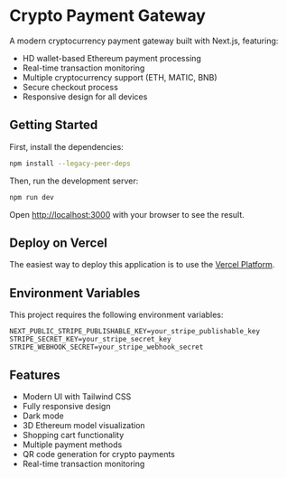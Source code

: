 # Crypto Payment Gateway

A modern cryptocurrency payment gateway built with Next.js, featuring:

- HD wallet-based Ethereum payment processing
- Real-time transaction monitoring
- Multiple cryptocurrency support (ETH, MATIC, BNB)
- Secure checkout process
- Responsive design for all devices

## Getting Started

First, install the dependencies:

```bash
npm install --legacy-peer-deps
```

Then, run the development server:

```bash
npm run dev
```

Open [http://localhost:3000](http://localhost:3000) with your browser to see the result.

## Deploy on Vercel

The easiest way to deploy this application is to use the [Vercel Platform](https://vercel.com/new).

## Environment Variables

This project requires the following environment variables:

```
NEXT_PUBLIC_STRIPE_PUBLISHABLE_KEY=your_stripe_publishable_key
STRIPE_SECRET_KEY=your_stripe_secret_key
STRIPE_WEBHOOK_SECRET=your_stripe_webhook_secret
```

## Features

- Modern UI with Tailwind CSS
- Fully responsive design
- Dark mode
- 3D Ethereum model visualization
- Shopping cart functionality
- Multiple payment methods
- QR code generation for crypto payments
- Real-time transaction monitoring 